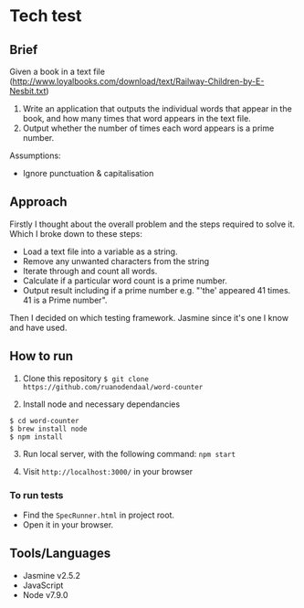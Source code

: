 # Tech test

## Brief
Given a book in a text file (http://www.loyalbooks.com/download/text/Railway-Children-by-E-Nesbit.txt)
1. Write an application that outputs the individual words that appear in the book, and how many times that word appears in the text file.
2. Output whether the number of times each word appears is a prime number.

Assumptions:
- Ignore punctuation & capitalisation

## Approach

Firstly I thought about the overall problem and the steps required to solve it. Which I broke down to these steps:
- Load a text file into a variable as a string.
- Remove any unwanted characters from the string
- Iterate through and count all words.
- Calculate if a particular word count is a prime number.
- Output result including if a prime number e.g. "'the' appeared 41 times. 41 is a Prime number".


Then I decided on which testing framework. Jasmine since it's one I know and have used.

## How to run

1. Clone this repository
`$ git clone https://github.com/ruanodendaal/word-counter`

2. Install node and necessary dependancies
```
$ cd word-counter
$ brew install node
$ npm install
```

3. Run local server, with the following command:
`npm start`

4. Visit `http://localhost:3000/` in your browser

### To run tests
- Find the `SpecRunner.html` in project root.
- Open it in your browser.

## Tools/Languages

- Jasmine v2.5.2
- JavaScript
- Node v7.9.0
